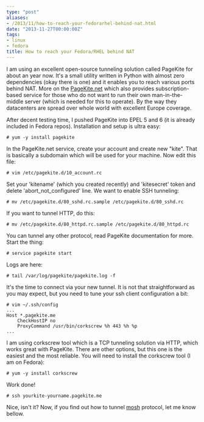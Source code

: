 ```yaml
---
type: "post"
aliases:
- /2013/11/how-to-reach-your-fedorarhel-behind-nat.html
date: "2013-11-27T00:00:00Z"
tags:
- linux
- fedora
title: How to reach your Fedora/RHEL behind NAT
---
```


I am using an excellent open-source tunneling solution called PageKite for
about an year now. It's a small utility written in Python with almost zero
dependencies (okay there is one) and it enables you to reach various ports
behind NAT. More on the [PageKite.net](https://pagekite.net) which also
provides subscription-based service for those who do not want to run their own
man-in-the-middle server (which is needed for this to operate). By the way
they datacenters are spread over whole world with excellent Europe coverage.

After decent testing time, I pushed PageKite into EPEL 5 and 6 (it is already
included in Fedora repos). Installation and setup is ultra easy:

    # yum -y install pagekite

In the PageKite.net service, create your account and create new "kite". That
is basically a subdomain which will be used for your machine. Now edit this
file:

    # vim /etc/pagekite.d/10_account.rc

Set your 'kitename' (which you created recently) and 'kitesecret' token and
delete 'abort\_not\_configured' line. We want to enable SSH tunneling:

    # mv /etc/pagekite.d/80_sshd.rc.sample /etc/pagekite.d/80_sshd.rc

If you want to tunnel HTTP, do this:

    # mv /etc/pagekite.d/80_httpd.rc.sample /etc/pagekite.d/80_httpd.rc

You can tunnel any other protocol, read PageKite documentation for more. Start
the thing:

    # service pagekite start

Logs are here:

    # tail /var/log/pagekite/pagekite.log -f

It's the time to connect via your new tunnel. It is not that straightforward
as you may expect, but you need to tune your ssh client configuration a bit:

    # vim ~/.ssh/config
    ...
    Host *.pagekite.me
        CheckHostIP no
        ProxyCommand /usr/bin/corkscrew %h 443 %h %p
    ...

I am using corkscrew tool which is a TCP tunneling solution via HTTP, which
works great with PageKite. There are other options, but this one is the
easiest and the most reliable. You will need to install the corkscrew tool (I
am on Fedora):

    # yum -y install corkscrew

Work done!

    # ssh yourkite-yourname.pagekite.me

Nice, isn't it? Now, if you find out how to tunnel
[mosh](http://mosh.mit.edu/) protocol, let me know bellow.

